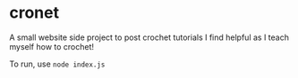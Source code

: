 # cronet
A small website side project to post crochet tutorials I find helpful as I teach myself how to crochet!

To run, use `node index.js`

